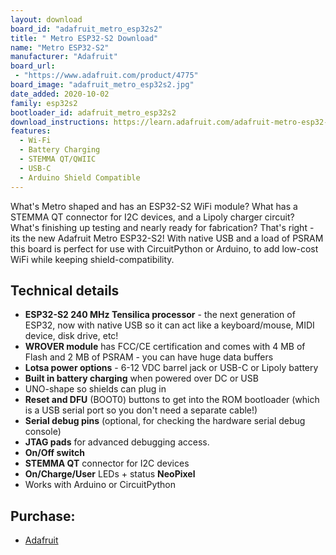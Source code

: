 ```yaml
---
layout: download
board_id: "adafruit_metro_esp32s2"
title: " Metro ESP32-S2 Download"
name: "Metro ESP32-S2"
manufacturer: "Adafruit"
board_url:
 - "https://www.adafruit.com/product/4775"
board_image: "adafruit_metro_esp32s2.jpg"
date_added: 2020-10-02
family: esp32s2
bootloader_id: adafruit_metro_esp32s2
download_instructions: https://learn.adafruit.com/adafruit-metro-esp32-s2/circuitpython
features:
  - Wi-Fi
  - Battery Charging
  - STEMMA QT/QWIIC
  - USB-C
  - Arduino Shield Compatible
---
```


What's Metro shaped and has an ESP32-S2 WiFi module? What has a STEMMA QT connector for I2C devices, and a Lipoly charger circuit? What's finishing up testing and nearly ready for fabrication? That's right - its the new Adafruit Metro ESP32-S2! With native USB and a load of PSRAM this board is perfect for use with CircuitPython or Arduino, to add low-cost WiFi while keeping shield-compatibility.

## Technical details

 * **ESP32-S2 240 MHz Tensilica processor** - the next generation of ESP32, now with native USB so it can act like a keyboard/mouse, MIDI device, disk drive, etc!
 * **WROVER module** has FCC/CE certification and comes with 4 MB of Flash and 2 MB of PSRAM - you can have huge data buffers
 * **Lotsa power options** - 6-12 VDC barrel jack or USB-C or Lipoly battery
 * **Built in battery charging** when powered over DC or USB
 * UNO-shape so shields can plug in
 * **Reset and DFU** (BOOT0) buttons to get into the ROM bootloader (which is a USB serial port so you don't need a separate cable!)
 * **Serial debug pins** (optional, for checking the hardware serial debug console)
 * **JTAG pads** for advanced debugging access.
 * **On/Off switch**
 * **STEMMA QT** connector for I2C devices
 * **On/Charge/User** LEDs + status **NeoPixel**
 * Works with Arduino or CircuitPython

## Purchase:

* [Adafruit](https://www.adafruit.com/product/4775)
